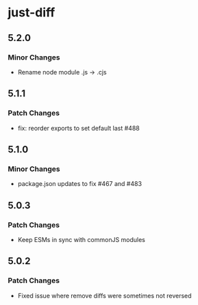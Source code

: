# just-diff

## 5.2.0

### Minor Changes

- Rename node module .js -> .cjs

## 5.1.1

### Patch Changes

- fix: reorder exports to set default last #488

## 5.1.0

### Minor Changes

- package.json updates to fix #467 and #483

## 5.0.3

### Patch Changes

- Keep ESMs in sync with commonJS modules

## 5.0.2

### Patch Changes

- Fixed issue where remove diffs were sometimes not reversed
